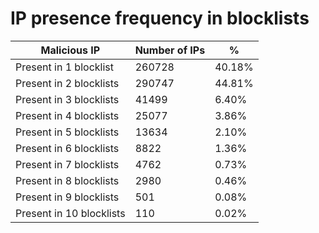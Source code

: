 # IP presence frequency in blocklists
| Malicious IP | Number of IPs | % |
|----|----|----|
| Present in 1 blocklist | 260728 | 40.18% |
| Present in 2 blocklists | 290747 | 44.81% |
| Present in 3 blocklists | 41499 | 6.40% |
| Present in 4 blocklists | 25077 | 3.86% |
| Present in 5 blocklists | 13634 | 2.10% |
| Present in 6 blocklists | 8822 | 1.36% |
| Present in 7 blocklists | 4762 | 0.73% |
| Present in 8 blocklists | 2980 | 0.46% |
| Present in 9 blocklists | 501 | 0.08% |
| Present in 10 blocklists | 110 | 0.02% |

